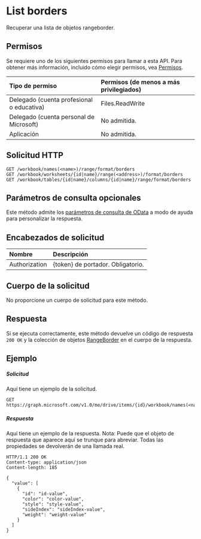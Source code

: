 # <a name="list-borders"></a>List borders

Recuperar una lista de objetos rangeborder.
## <a name="permissions"></a>Permisos
Se requiere uno de los siguientes permisos para llamar a esta API. Para obtener más información, incluido cómo elegir permisos, vea [Permisos](../../../concepts/permissions_reference.md).

|Tipo de permiso      | Permisos (de menos a más privilegiados)              |
|:--------------------|:---------------------------------------------------------|
|Delegado (cuenta profesional o educativa) | Files.ReadWrite    |
|Delegado (cuenta personal de Microsoft) | No admitida.    |
|Aplicación | No admitida. |

## <a name="http-request"></a>Solicitud HTTP
<!-- { "blockType": "ignored" } -->
```http
GET /workbook/names(<name>)/range/format/borders
GET /workbook/worksheets/{id|name}/range(<address>)/format/borders
GET /workbook/tables/{id|name}/columns/{id|name}/range/format/borders
```
## <a name="optional-query-parameters"></a>Parámetros de consulta opcionales
Este método admite los [parámetros de consulta de OData](http://developer.microsoft.com/en-us/graph/docs/overview/query_parameters) a modo de ayuda para personalizar la respuesta.

## <a name="request-headers"></a>Encabezados de solicitud
| Nombre      |Descripción|
|:----------|:----------|
| Authorization  | {token} de portador. Obligatorio. |

## <a name="request-body"></a>Cuerpo de la solicitud
No proporcione un cuerpo de solicitud para este método.

## <a name="response"></a>Respuesta

Si se ejecuta correctamente, este método devuelve un código de respuesta `200 OK` y la colección de objetos [RangeBorder](../resources/rangeborder.md) en el cuerpo de la respuesta.
## <a name="example"></a>Ejemplo
##### <a name="request"></a>Solicitud
Aquí tiene un ejemplo de la solicitud.
<!-- {
  "blockType": "request",
  "name": "get_borders"
}-->
```http
GET https://graph.microsoft.com/v1.0/me/drive/items/{id}/workbook/names(<name>)/range/format/borders
```
##### <a name="response"></a>Respuesta
Aquí tiene un ejemplo de la respuesta. Nota: Puede que el objeto de respuesta que aparece aquí se trunque para abreviar. Todas las propiedades se devolverán de una llamada real.
<!-- {
  "blockType": "response",
  "truncated": true,
  "@odata.type": "microsoft.graph.rangeBorder",
  "isCollection": true
} -->
```http
HTTP/1.1 200 OK
Content-type: application/json
Content-length: 185

{
  "value": [
    {
      "id": "id-value",
      "color": "color-value",
      "style": "style-value",
      "sideIndex": "sideIndex-value",
      "weight": "weight-value"
    }
  ]
}
```

<!-- uuid: 8fcb5dbc-d5aa-4681-8e31-b001d5168d79
2015-10-25 14:57:30 UTC -->
<!-- {
  "type": "#page.annotation",
  "description": "List borders",
  "keywords": "",
  "section": "documentation",
  "tocPath": ""
}-->